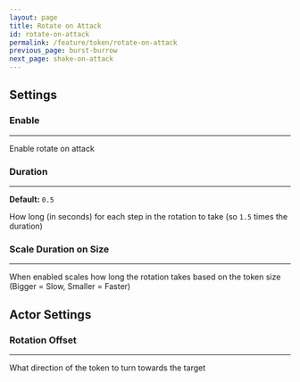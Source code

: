 ```yaml
---
layout: page
title: Rotate on Attack
id: rotate-on-attack
permalink: /feature/token/rotate-on-attack
previous_page: burst-burrow
next_page: shake-on-attack
---
```


## Settings

### Enable

---

Enable rotate on attack

### Duration

---

**Default:** `0.5`

How long (in seconds) for each step in the rotation to take (so `1.5` times the duration)

### Scale Duration on Size

---

When enabled scales how long the rotation takes based on the token size (Bigger = Slow, Smaller = Faster)

## Actor Settings

### Rotation Offset

---

What direction of the token to turn towards the target
